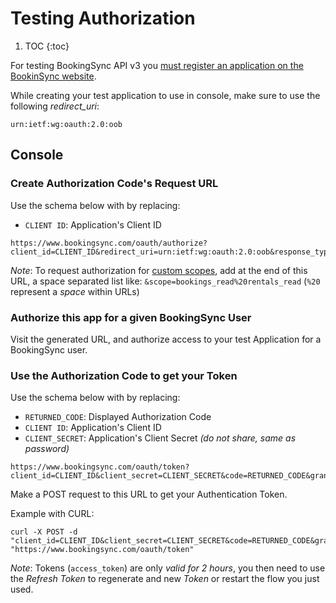 # Testing Authorization

1. TOC
{:toc}

For testing BookingSync API v3 you
[must register an application on the BookinSync website](/reference/requirements/).

While creating your test application to use in console,
make sure to use the following *redirect_uri*:

```
urn:ietf:wg:oauth:2.0:oob
```

## Console

### Create Authorization Code's Request URL

Use the schema below with by replacing:

* `CLIENT ID`: Application's Client ID

```
https://www.bookingsync.com/oauth/authorize?client_id=CLIENT_ID&redirect_uri=urn:ietf:wg:oauth:2.0:oob&response_type=code
```

*Note*: To request authorization for [custom scopes](/reference/authorization#scopes),
add at the end of this URL, a space separated list like:
`&scope=bookings_read%20rentals_read` (`%20` represent a *space* within URLs)

### Authorize this app for a given BookingSync User

Visit the generated URL, and authorize access to your test
Application for a BookingSync user.

### Use the Authorization Code to get your Token

Use the schema below with by replacing:

* `RETURNED_CODE`: Displayed Authorization Code
* `CLIENT ID`: Application's Client ID
* `CLIENT_SECRET`: Application's Client Secret _(do not share, same as password)_

```
https://www.bookingsync.com/oauth/token?client_id=CLIENT_ID&client_secret=CLIENT_SECRET&code=RETURNED_CODE&grant_type=authorization_code&redirect_uri=urn:ietf:wg:oauth:2.0:oob
```

Make a POST request to this URL to get your Authentication Token.

Example with CURL:

```
curl -X POST -d "client_id=CLIENT_ID&client_secret=CLIENT_SECRET&code=RETURNED_CODE&grant_type=authorization_code&redirect_uri=urn:ietf:wg:oauth:2.0:oob" "https://www.bookingsync.com/oauth/token"
```

*Note*: Tokens (`access_token`) are only *valid for 2 hours*, you then need to use the
*Refresh Token* to regenerate and new *Token* or restart the flow you just used.
